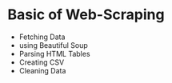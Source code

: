 # Basic of Web-Scraping 
+ Fetching Data
+ using Beautiful Soup
+ Parsing HTML Tables
+ Creating CSV
+ Cleaning Data
